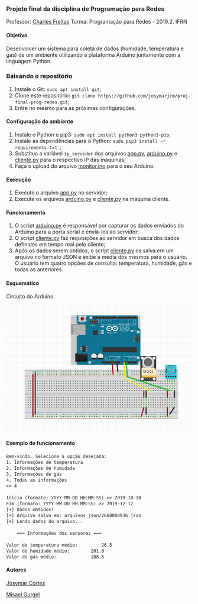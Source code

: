 ### Projeto final da disciplina de Programação para Redes

Professor: [Charles Freitas](https://github.com/charles-freitas/)
Turma: Programação para Redes - 2019.2.
IFRN

#### Objetivo

Desenvolver um sistema para coleta de dados (humidade, temperatura e gás) de um ambiente utilizando a plataforma Arduino juntamente com a linguagem Python.

### Baixando o repositório
1) Instale o Git: ```sudo apt install git```;
2) Clone este repositório: ```git clone https://github.com/josymarjcm/proj-final-prog-redes.git```;
3) Entre no mesmo para as próximas configurações.

#### Configuração do ambiente

1) Instale o Python e pip3: ```sudo apt install python3 python3-pip```;
2) Instale as dependências para o Python: ```sudo pip3 install -r requirements.txt ```;
3) Substitua a variável ```ip_servidor``` dos arquivos [app.py](src/app.py), [arduino.py](src/arduino.py) e [cliente.py](src/cliente.py) para o respectivo IP das máquinas;
4) Faça o upload do arquivo [monitor.ino](arduino/monitor.ino) para o seu Arduino.

#### Execução

1) Execute o arquivo [app.py](src/app.py) no servidor;
2) Execute os arquivos [arduino.py](src/arduino.py) e [cliente.py](src/cliente.py) na máquina cliente.

#### Funcionamento

1) O script [arduino.py](src/arduino.py) é responsável por capturar os dados enviados do Arduino para a porta serial e enviá-los ao servidor;
2) O script [cliente.py](src/cliente.py) faz requisições ao servidor em busca dos dados definidos em tempo real pelo cliente;
3) Após os dados serem obtidos, o script [cliente.py](src/cliente.py) os salva em um arquivo no formato JSON e exibe a média dos mesmos para o usuário. O usuário tem quatro opções de consulta: temperatura, humidade, gás e todas as anteriores.

#### Esquemático

Circuito do Arduino:

<p align="center">
    <img src="img/circuit.jpeg" alt="imagem do circuito arduino">
</p>

#### Exemplo de funcionamento

```
Bem-vindo. Selecione a opção desejada:
1. Informações de temperatura
2. Informações de humidade
3. Informações de gás
4. Todas as informações
>> 4

Início (formato: YYYY-MM-DD HH:MM:SS) >> 2019-10-10
Fim (formato: YYYY-MM-DD HH:MM:SS) >> 2019-12-12
[+] Dados obtidos!
[+] Arquivo salvo em: arquivos_json/2660004936.json
[+] Lendo dados do arquivo...

	=== Informações dos sensores === 

Valor de temperatura médio: 		26.5
Valor de humidade médio: 		201.0
Valor de gás médio: 			188.5

```
#### Autores
[Josymar Cortez](https://github.com/josymarjcm/)

[Misael Gurgel](https://github.com/misaelpraxedes/)
